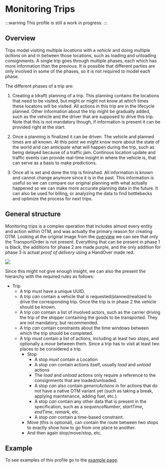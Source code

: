 Monitoring Trips
================

:::warning
This profile is still a work in progress.
:::

Overview
--------

Trips model visiting multiple _locations_ with a _vehicle_ and doing multiple _actions_ on and in between those locations, such as loading and unloading consignments. A single trip goes through multiple phases,  each which has more information than the previous. It is possible that different parties are only involved in some of the phases, so it is not required to model each phase.

The different phases of a trip are:
1. Creating a (draft) planning of a trip. This planning contains the locations that need to be visited, but might or might not know at which times these locatons will be visited. All actions in this trip are in the lifecycle planned. Other information about the trip might be gradually added, such as the vehicle and the driver that are supposed to drive this trip. Note that this is not mandatory though, if information is present it can be provided right at the start.

2. Once a planning is finalized it can be driven. The vehicle and planned times are all known. At this point we might know more about the state of the world and can anticipate what will happen during the trip, such as being delayed because of a traffic jam. Continous location update and traffic events can provide real-time insight in where the vehicle is, that can serve as a basis to make predictions.

3. Once all is set and done the trip is fininshed. All information is known and cannot change anymore since it is in the past. This information is useful so we can compare our original planning with what actually happened so we can make more accurate planning data in the future. It can also be used for billing, or analyzing the data to find bottlebecks and optimize the process for next trips.


General structure
-----------------

Monitoring trips is a complex operation that includes almost every entity and action within OTM, and was actually the primary reason for creating OTM. Looking at the original image from the [overview](otm_overview) we can see that only the TransportOrder is not present. Everything that can be present in phase 1 is black, the additions for phase 2 are made purple, and the only addition for phase 3 is actual _proof of delivery_ using a HandOver made red. 

![](/img/otm5_monitoring_trips_profile.png)

Since this might not give enough insight, we can also the present the hierarchy with the required rules as follows:

- Trip
  - A trip _must_ have a unique UUID.
  - A trip _can_ contain a vehicle that is requested/planned/realized to drive the corresponding trip. Once the trip is in phase 2 the vehicle should be known.
  - A trip _can_ contain a list of involved actors, such as the carrier driving the trip of the shipper containing the goods to be transported. They are not mandatory, but recommended.
  - A trip _can_ contain constraints about the time windows between which the trip should be completed.
  - A trip _must_ contain a list of actions, including at least two _stops_, and optionally a _move_ between them. Since a trip has to visit at least two places to be considered a trip.
      - Stop
          - A stop _must_ contain a Location
          - A stop _can_ contain actions itself, usually _load_ and _unload_ actions 
          - The _load_ and _unload_ actions only require a reference to the consignments that are loaded/unloaded.
          - A stop _can_ also contain _genericActions_ in for actions that do not have a native OTM variant yet (such as taking a break, applying     maintenance, adding fuel, etc.).
          - A stop _can_ contain any other data that is present in the specification, such as a _sequenceNumber_, _startTime_, _endTime_, _remark_, etc.
          - A stop _can_ contain a time-based constraint.
      - Move (this is optional), can contain the route between two stops to exactly show how to go from one place to another.
      - And then again stop/move/stop, etc.

Example
-------

To see examples of this profile go to the [example page](../examples.md#trips).